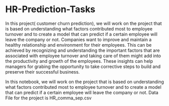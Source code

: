 # HR-Prediction-Tasks
In this project( customer churn prediction), we will work on the project that is based on understanding what factors contributed most to employee turnover and to create a model that can predict if a certain employee will leave the company or not.
Companies want to improve and maintain a healthy relationship and environment for their employees. 
This can be achieved by recognizing and understanding the important factors that are associated with employee turnover and taking care of them might add into the productivity and growth of the employees. 
These insights can help managers for grabing the opportunity to take corrective steps to build and preserve their successful business.

In this notebook, we will work on the project that is based on understanding what factors contributed most to employee turnover and to create a model that can predict if a certain employee will leave the company or not.
Data File  for the project is    HR_comma_sep.csv 
